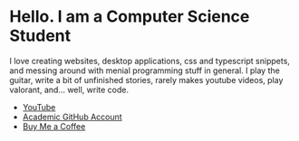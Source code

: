# Hello. I am a Computer Science Student

I love creating websites, desktop applications, css and typescript snippets, and messing around with menial programming stuff in general. I play the guitar, write a bit of unfinished stories, rarely makes youtube videos, play valorant, and... well, write code.

- [YouTube](https://www.youtube.com/channel/UCnp7fvKgSF5PE-ufdarmpxw)
- [Academic GitHub Account](https://github.com/tip-aaron)
- [Buy Me a Coffee](https://buymeacoffee.com/programmers_sanctuary)
